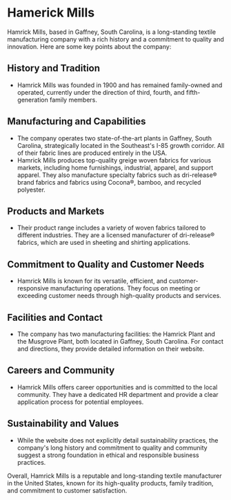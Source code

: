 # Hamerick Mills

Hamrick Mills, based in Gaffney, South Carolina, is a long-standing textile manufacturing company with a rich history and a commitment to quality and innovation. Here are some key points about the company:

## History and Tradition

- Hamrick Mills was founded in 1900 and has remained family-owned and operated, currently under the direction of third, fourth, and fifth-generation family members.

## Manufacturing and Capabilities

- The company operates two state-of-the-art plants in Gaffney, South Carolina, strategically located in the Southeast's I-85 growth corridor. All of their fabric lines are produced entirely in the USA.
- Hamrick Mills produces top-quality greige woven fabrics for various markets, including home furnishings, industrial, apparel, and support apparel. They also manufacture specialty fabrics such as dri-release® brand fabrics and fabrics using Cocona®, bamboo, and recycled polyester.

## Products and Markets

- Their product range includes a variety of woven fabrics tailored to different industries. They are a licensed manufacturer of dri-release® fabrics, which are used in sheeting and shirting applications.

## Commitment to Quality and Customer Needs

- Hamrick Mills is known for its versatile, efficient, and customer-responsive manufacturing operations. They focus on meeting or exceeding customer needs through high-quality products and services.

## Facilities and Contact

- The company has two manufacturing facilities: the Hamrick Plant and the Musgrove Plant, both located in Gaffney, South Carolina. For contact and directions, they provide detailed information on their website.

## Careers and Community

- Hamrick Mills offers career opportunities and is committed to the local community. They have a dedicated HR department and provide a clear application process for potential employees.

## Sustainability and Values

- While the website does not explicitly detail sustainability practices, the company's long history and commitment to quality and community suggest a strong foundation in ethical and responsible business practices.

Overall, Hamrick Mills is a reputable and long-standing textile manufacturer in the United States, known for its high-quality products, family tradition, and commitment to customer satisfaction.
